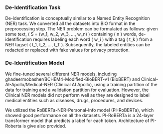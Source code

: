 ### De-Identification Task

De-identification is conceptually similar to a Named Entity Recognition (NER) task. We converted all the datasets into BIO format in the preprocessing step. The NER problem can be formulated as follows: given some text, \( S = (w_1, w_2, w_3, ..., w_n) \) containing \( n \) words, de-identification requires labeling each word \( w_i \) with a tag \( t_k \) from a NER tagset \( t_1, t_2, ..., t_T \). Subsequently, the labeled entities can be redacted or replaced with fake values for privacy protection.

### De-Identification Model

We fine-tuned several different NER models, including ghadeermobasher/BCHEM4-Modified-BioBERT-v1 (BioBERT) and Clinical-AI-Apollo/Medical-NER (Clinical AI Apollo), using a training partition of the data for training and a validation partition for evaluation. However, the Clinical NER models did not perform well as they are designed to label medical entities such as diseases, drugs, procedures, and devices. 

We utilized the RoBERTa-NER-Personal-Info model (PI-RoBERTa), which showed good performance on all the datasets. PI-RoBERTa is a 24-layer transformer model that predicts a label for each token. Architecture of PI-Roberta is give also provided.